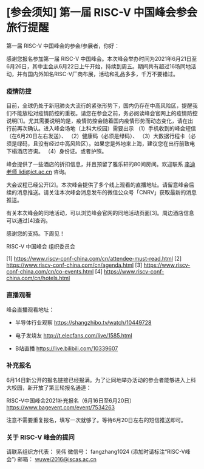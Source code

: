 # [参会须知] 第一届 RISC-V 中国峰会参会旅行提醒

第一届 RISC-V 中国峰会的参会/参展者，你好：

感谢您报名参加第一届 RISC-V 中国峰会。本次峰会举办时间为2021年6月21日至6月26日，其中主会从6月22日上午开始，持续到周五。期间共有超过16场同地活动，并有国内外知名RISC-V厂商布展，活动和礼品多多，千万不要错过。

### 疫情防控

目前，全球仍处于新冠肺炎大流行的紧张形势下，国内仍存在中高风险区，提醒我们不能放松对疫情防控的重视。请您在参会之前，务必阅读峰会官网上的疫情防控说明[1]。尤其需要说明的是，疫情防控会随着国内疫情形势而动态变化，请在出行前再次确认。进入峰会场地（上科大校园）需要出示
（1）手机收到的峰会短信（在6月20日左右发送）、
（2）健康码（必须是绿码）、
（3）大数据行程卡（必须是绿码，且没有经过中高风险区）。如果您是外地来上海，建议您在出行前致电下榻酒店咨询。
（4）身份证。或者护照。

峰会提供了一些酒店的折扣信息，并且预留了雅乐轩的80间房间。欢迎联系 [李迪老师 lidi@ict.ac.cn](mailto:lidi@ict.ac.cn) 咨询。

大会议程已经公开[2]。本次峰会提供了多个线上观看的直播地址。请留意峰会后续的消息推送。请关注本次峰会消息发布的微信公众号「CNRV」获取最新的消息推送。

有关本次峰会的同地活动，可以浏览峰会官网的同地活动页面[3]。周边酒店信息可以通过[4]查询。

感谢您的支持。下周见！

RISC-V 中国峰会 组织委员会

[1] https://www.riscv-conf-china.com/cn/attendee-must-read.html
[2] https://www.riscv-conf-china.com/cn/agenda.html
[3] https://www.riscv-conf-china.com/cn/co-events.html
[4] https://www.riscv-conf-china.com/cn/hotels.html

### 直播观看

峰会直播观看地址：

- 半导体行业观察
  https://shangzhibo.tv/watch/10449728

- 电子发烧友
  http://t.elecfans.com/live/1585.html

- B站直播
  https://live.bilibili.com/10339607

### 补充报名

6月14日新公开的报名链接已经报满。为了让同地举办活动的参会者能够进入上科大校园，新开放了第三轮报名通道：

RISC-V中国峰会2021补充报名（6月16日至6月20日）
https://www.bagevent.com/event/7534263

注意不需要重复报名，填写一次就够了。等待6月20日左右的短信推送即可。

### 关于 RISC-V 峰会的提问

请联系组织方代表： 吴伟
微信号： fangzhang1024 (添加时请标注“RISC-V峰会”)
邮箱： wuwei2016@iscas.ac.cn
